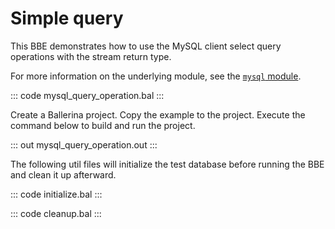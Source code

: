 # Simple query

This BBE demonstrates how to use the MySQL client select query operations with the stream return type. 

For more information on the underlying module, see the [`mysql` module](https://lib.ballerina.io/ballerinax/mysql/latest/).

::: code mysql_query_operation.bal :::

Create a Ballerina project. Copy the example to the project. Execute the command below to build and run the project.

::: out mysql_query_operation.out :::

The following util files will initialize the test database before running the BBE and clean it up afterward.

::: code initialize.bal :::

::: code cleanup.bal :::
